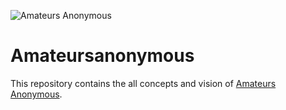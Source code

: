 ![Amateurs Anonymous](<https://avatars0.githubusercontent.com/u/76232200?s=200&v=4>)


# Amateursanonymous
  This repository contains the all concepts and vision of [Amateurs Anonymous](http://amateursanonymous.github.io/).


